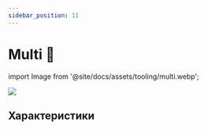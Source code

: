 ```yaml
---
sidebar_position: 11
---
```


# Multi 🚧

import Image from '@site/docs/assets/tooling/multi.webp';

<div style={{textAlign: 'center'}}>
  <img src={Image} style={{width: "750px"}}/>
</div>

## Характеристики
